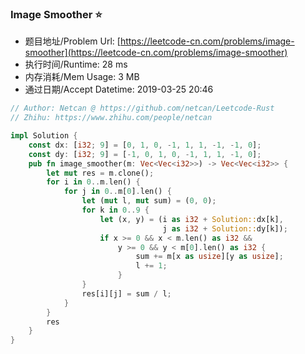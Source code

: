 ### Image Smoother :star:
- 题目地址/Problem Url: [https://leetcode-cn.com/problems/image-smoother](https://leetcode-cn.com/problems/image-smoother)
- 执行时间/Runtime: 28 ms 
- 内存消耗/Mem Usage: 3 MB
- 通过日期/Accept Datetime: 2019-03-25 20:46

```rust
// Author: Netcan @ https://github.com/netcan/Leetcode-Rust
// Zhihu: https://www.zhihu.com/people/netcan

impl Solution {
    const dx: [i32; 9] = [0, 1, 0, -1, 1, 1, -1, -1, 0];
    const dy: [i32; 9] = [-1, 0, 1, 0, -1, 1, 1, -1, 0];
    pub fn image_smoother(m: Vec<Vec<i32>>) -> Vec<Vec<i32>> {
        let mut res = m.clone();
        for i in 0..m.len() {
            for j in 0..m[0].len() {
                let (mut l, mut sum) = (0, 0);
                for k in 0..9 {
                    let (x, y) = (i as i32 + Solution::dx[k],
                                  j as i32 + Solution::dy[k]);
                    if x >= 0 && x < m.len() as i32 &&
                        y >= 0 && y < m[0].len() as i32 {
                            sum += m[x as usize][y as usize];
                            l += 1;
                        }
                }
                res[i][j] = sum / l;
            }
        }
        res
    }
}

```

